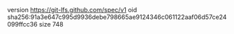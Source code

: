 version https://git-lfs.github.com/spec/v1
oid sha256:91a3e647c995d9936debe798665ae9124346c061122aaf06d57ce24099ffcc36
size 748
